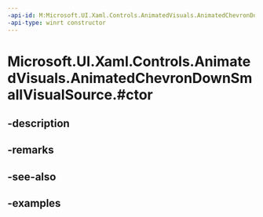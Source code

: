 ```yaml
---
-api-id: M:Microsoft.UI.Xaml.Controls.AnimatedVisuals.AnimatedChevronDownSmallVisualSource.#ctor
-api-type: winrt constructor
---
```


# Microsoft.UI.Xaml.Controls.AnimatedVisuals.AnimatedChevronDownSmallVisualSource.#ctor

<!--
public AnimatedChevronDownSmallVisualSource ();
-->


## -description

## -remarks

## -see-also

## -examples


